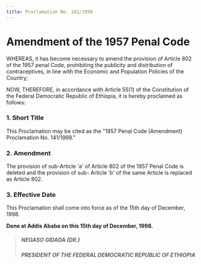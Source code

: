 ```yaml
---
title: Proclamation No. 141/1998
---
```


# Amendment of the 1957 Penal Code

WHEREAS, it has become necessary to amend the provision of Article 802 of the 1957 penal Code, prohibiting the publicity and distribution of contraceptives, in line with the Economic and Population Policies of the Country;

NOW, THEREFORE, in accordance with Article 55(1) of the Constitution of the Federal Democratic Republic of Ethiopia, it is hereby proclaimed as follows:

### 1. Short Title

This Proclamation may be cited as the "1957 Penal Code (Amendment) Proclamation No. 141/1998."

### 2. Amendment

The provision of sub-Article 'a' of Article 802 of the 1957 Penal Code is deleted and the provision of sub-
Article 'b' of the same Article is replaced as Article 802.

### 3. Effective Date

This Proclamation shall come into force as of the 15th day of December, 1998.

**Done at Addis Ababa on this 15th day of December, 1998.**

> ##### NEGASO GIDADA (DR.)
>
> ##### PRESIDENT OF THE FEDERAL DEMOCRATIC REPUBLIC OF ETHIOPIA